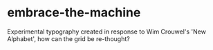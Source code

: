 # embrace-the-machine
Experimental typography created in response to Wim Crouwel's 'New Alphabet', how can the grid be re-thought?
